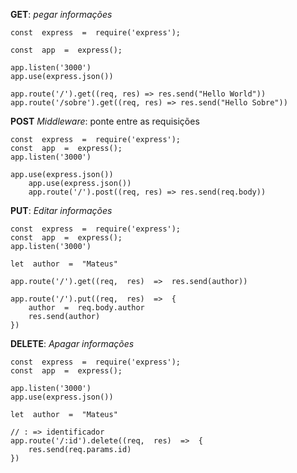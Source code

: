 **GET**: *pegar informações*

    const  express  =  require('express');
    
    const  app  =  express();
    
    app.listen('3000')
    app.use(express.json())
    
    app.route('/').get((req, res) => res.send("Hello World"))
    app.route('/sobre').get((req, res) => res.send("Hello Sobre"))

**POST**
*Middleware*: ponte entre as requisições

    const  express  =  require('express');
    const  app  =  express();
    app.listen('3000')
    
    app.use(express.json())
        app.use(express.json())
        app.route('/').post((req, res) => res.send(req.body))
  
**PUT**: *Editar informações*

    const  express  =  require('express');
    const  app  =  express();
    app.listen('3000')
    
    let  author  =  "Mateus"
    
	app.route('/').get((req,  res)  =>  res.send(author))
	
	app.route('/').put((req,  res)  =>  {
	    author  =  req.body.author
	    res.send(author)
    })

**DELETE**: *Apagar informações*

    const  express  =  require('express');
    const  app  =  express();
    
    app.listen('3000')
    app.use(express.json())
    
    let  author  =  "Mateus"
    
    // : => identificador
    app.route('/:id').delete((req,  res)  =>  {
	    res.send(req.params.id)
    })